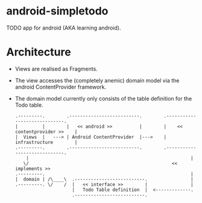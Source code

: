 android-simpletodo
==================

TODO app for android (AKA learning android).


Architecture
==============

* Views are realised as Fragments.
* The view accesses the (completely anemic) domain model via the android ContentProvider framework.
* The domain model currently only consists of the table definition for the Todo table.


      .---------.        .--------------------------.        .-----------------------------.
      |         |        |   << android >>          |        |    << contentprovider >>    |
      |  Views  |   ---> | Android ContentProvider  |--->    |       infrastructure        |
      .---------.        .--------------------------.        .-----------------------------.
          |                                                            |
         \/                                                     << implements >>
      .---------.                                                      |
      |  domain | /\____\  .--------------------------.                |
      .---------. \/    /  |   << interface >>        |                |
                           |   Todo Table definition  |  <-------------.
                           .--------------------------.
                           
                           
                           
                           
                           
